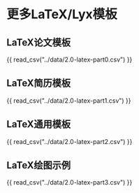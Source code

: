 # 更多LaTeX/Lyx模板

## LaTeX论文模板

{{ read_csv("../data/2.0-latex-part0.csv") }}

## LaTeX简历模板

{{ read_csv("../data/2.0-latex-part1.csv") }}

## LaTeX通用模板

{{ read_csv("../data/2.0-latex-part2.csv") }}

## LaTeX绘图示例

{{ read_csv("../data/2.0-latex-part3.csv") }}
